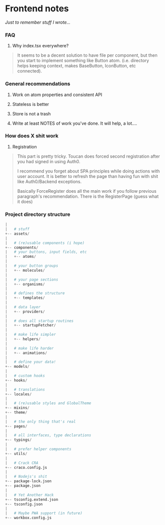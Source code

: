 # Frontend notes
*Just to remember stuff I wrote...*

### FAQ

1. Why index.tsx everywhere?

> It seems to be a decent solution to have file per component,
> but then you start to implement
> something like Button atom.
> (i.e. directory helps keeping context,
> makes BaseButton, IconButton, etc connected).

### General recommendations

1. Work on atom properties and consistent API

2. Stateless is better

3. Store is not a trash

4. Write at least NOTES of work you've done. It will help, a lot....

### How does X shit work

1. Registration

> This part is pretty tricky.
> Toucan does forced second registration
> after you had signed in using Auth0.
>
> I recommend you forget about SPA principles while doing
> actions with user account.
> It is better to refresh the page than having fun with shit
> like Auth0/Backend exceptions.
>
> Basically ForceRegister does all the main work
> if you follow previous paragraph's recommendation.
> There is the RegisterPage (guess what it does)

### Project directory structure

```python
|
|   # stuff
+-- assets/
|
|   # (re)usable components (i hope)
+-- components/
|   # your buttons, input fields, etc
|   +-- atoms/
|
|   # your button groups
|   +-- molecules/
|   
|   # your page sections
|   +-- organisms/
|
|   # defines the structure
|   +-- templates/
|
|   # data layer
|   +-- providers/
|
|   # does all startup routines
|   +-- startupFetcher/
|
|   # make life simpler
|   +-- helpers/
|
|   # make life harder
|   +-- animations/
|
|   # define your data!
+-- models/
|
|   # custom hooks
+-- hooks/
|
|   # translations
+-- locales/
|
|   # (re)usable styles and GlobalTheme
+-- mixins/
+-- theme/
|
|   # the only thing that's real
+-- pages/
|
|   # all interfaces, type declarations
+-- typings/
|
|   # prefer helper components
+-- utils/
|
|   # Crack CRA
+-- craco.config.js
|
|   # Nodejs's shit
+-- package-lock.json
+-- package.json
|
|   # Yet Another Hack
+-- tsconfig.extend.json
+-- tsconfig.json
|
|   # Maybe PWA support (in future)
+-- workbox.config.js
```


